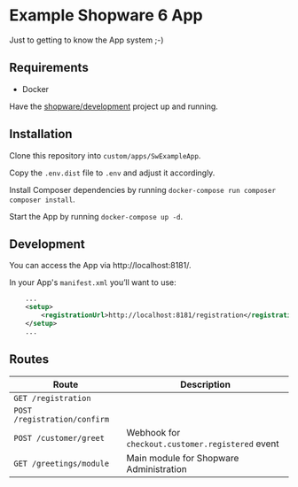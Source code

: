 # Example Shopware 6 App

Just to getting to know the App system ;-)

## Requirements
* Docker

Have the [shopware/development](https://gitlab.shopware.com/shopware/6/product/development) project up and running.

## Installation

Clone this repository into `custom/apps/SwExampleApp`.

Copy the `.env.dist` file to `.env` and adjust it accordingly.

Install Composer dependencies by running `docker-compose run composer composer install`.

Start the App by running `docker-compose up -d`.

## Development

You can access the App via http://localhost:8181/.

In your App's `manifest.xml` you’ll want to use:
```xml
    ...
    <setup>
        <registrationUrl>http://localhost:8181/registration</registrationUrl>
    </setup>
    ...
```

## Routes

|Route|Description|
|---|---|
|`GET /registration`||
|`POST /registration/confirm`||
|`POST /customer/greet`|Webhook for `checkout.customer.registered` event|
|`GET /greetings/module`|Main module for Shopware Administration|
